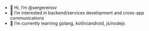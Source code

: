 - 👋 Hi, I’m @sergereinov
- 👀 I’m interested in backend/services development and cross-app communications
- 🌱 I’m currently learning golang, kotlin/android, js/nodejs
